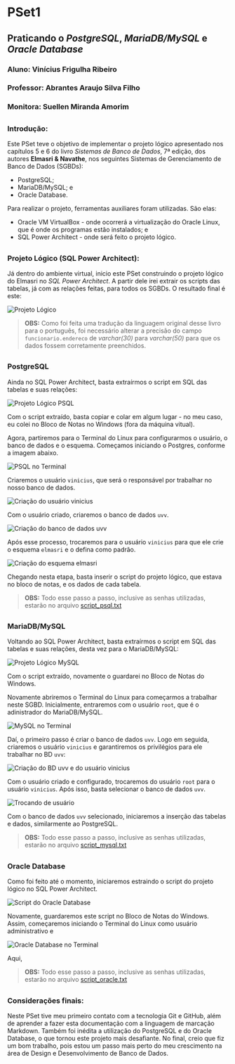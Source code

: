 # PSet1
## Praticando o *PostgreSQL*, *MariaDB/MySQL* e *Oracle Database*

### Aluno: Vinícius Frigulha Ribeiro
### Professor: Abrantes Araujo Silva Filho
### Monitora: Suellen Miranda Amorim

##

### Introdução:

Este PSet teve o objetivo de implementar o projeto lógico apresentado nos capítulos 5 e 6 do livro _Sistemas de Banco de Dados_, 7ª edição, dos autores **Elmasri & Navathe**, nos seguintes Sistemas de Gerenciamento de Banco de Dados (SGBDs):
* PostgreSQL; 
* MariaDB/MySQL; e
* Oracle Database.

Para realizar o projeto, ferramentas auxiliares foram utilizadas. São elas: 
* Oracle VM VirtualBox - onde ocorrerá a virtualização do Oracle Linux, que é onde os programas estão instalados; e
* SQL Power Architect - onde será feito o projeto lógico.

##

### Projeto Lógico (SQL Power Architect):

Já dentro do ambiente virtual, inicio este PSet construindo o projeto lógico do Elmasri no *SQL Power Architect*. A partir dele irei extrair os scripts das tabelas, já com as relações feitas, para todos os SGBDs. O resultado final é este:

![Projeto Lógico](https://github.com/vinifrigulha/uvv_bd_1_cc1m/blob/main/pset1/imagens/elmasri-sqlpa.PNG "Projeto Lógico - Elmasri")

>**OBS:** Como foi feita uma tradução da linguagem original desse livro para o português, foi necessário alterar a precisão do campo `funcionario.endereco` de *varchar(30)* para *varchar(50)* para que os dados fossem corretamente preenchidos.

##

### PostgreSQL

Ainda no SQL Power Architect, basta extraírmos o script em SQL das tabelas e suas relações:

![Projeto Lógico PSQL](https://github.com/vinifrigulha/uvv_bd_1_cc1m/blob/main/pset1/imagens/PostgreSQL/psql-sqlpa.PNG "SQL do Projeto Lógico")

Com o script extraído, basta copiar e colar em algum lugar - no meu caso, eu colei no Bloco de Notas no Windows (fora da máquina vitual).

Agora, partiremos para o Terminal do Linux para configurarmos o usuário, o banco de dados e o esquema.
Começamos iniciando o Postgres, conforme a imagem abaixo.

![PSQL no Terminal](https://github.com/vinifrigulha/uvv_bd_1_cc1m/blob/main/pset1/imagens/PostgreSQL/1-psql.PNG "PSQL no Terminal")

Criaremos o usuário `vinicius`, que será o responsável por trabalhar no nosso banco de dados.

![Criação do usuário vinicius](https://github.com/vinifrigulha/uvv_bd_1_cc1m/blob/main/pset1/imagens/PostgreSQL/2-psql.PNG "Criação do usuário vinicius")

Com o usuário criado, criaremos o banco de dados `uvv`.

![Criação do banco de dados uvv](https://github.com/vinifrigulha/uvv_bd_1_cc1m/blob/main/pset1/imagens/PostgreSQL/3-psql.PNG "Criação do Banco de Dados uvv")

Após esse processo, trocaremos para o usuário `vinicius` para que ele crie o esquema `elmasri` e o defina como padrão. 

![Criação do esquema elmasri](https://github.com/vinifrigulha/uvv_bd_1_cc1m/blob/main/pset1/imagens/PostgreSQL/4-psql.PNG "Criação do esquema elmasri")

Chegando nesta etapa, basta inserir o script do projeto lógico, que estava no bloco de notas, e os dados de cada tabela.

>**OBS:** Todo esse passo a passo, inclusive as senhas utilizadas, estarão no arquivo [script_psql.txt](https://github.com/vinifrigulha/uvv_bd_1_cc1m/blob/main/pset1/script_psql.txt)

##

### MariaDB/MySQL

Voltando ao SQL Power Architect, basta extraírmos o script em SQL das tabelas e suas relações, desta vez para o MariaDB/MySQL:

![Projeto Lógico MySQL](https://github.com/vinifrigulha/uvv_bd_1_cc1m/blob/main/pset1/imagens/MySQL/mysql-sqlpa.PNG "SQL do Projeto Lógico")

Com o script extraído, novamente o guardarei no Bloco de Notas do Windows.

Novamente abriremos o Terminal do Linux para começarmos a trabalhar neste SGBD. 
Inicialmente, entraremos com o usuário `root`, que é o adinistrador do MariaDB/MySQL.

![MySQL no Terminal](https://github.com/vinifrigulha/uvv_bd_1_cc1m/blob/main/pset1/imagens/MySQL/1-mysql.PNG "MySQL no Terminal")

Daí, o primeiro passo é criar o banco de dados `uvv`. 
Logo em seguida, criaremos o usuário `vinicius` e garantiremos os privilégios para ele trabalhar no BD `uvv`:

![Criação do BD uvv e do usuário vinicius](https://github.com/vinifrigulha/uvv_bd_1_cc1m/blob/main/pset1/imagens/MySQL/2-mysql.png "Criação do BD uvv e do usuário vinicius")

Com o usuário criado e configurado, trocaremos do usuário `root` para o usuário `vinicius`.
Após isso, basta selecionar o banco de dados `uvv`.

![Trocando de usuário](https://github.com/vinifrigulha/uvv_bd_1_cc1m/blob/main/pset1/imagens/MySQL/3-mysql.png "Trocando de usuário")

Com o banco de dados `uvv` selecionado, iniciaremos a inserção das tabelas e dados, similarmente ao PostgreSQL.

>**OBS:** Todo esse passo a passo, inclusive as senhas utilizadas, estarão no arquivo [script_mysql.txt](https://github.com/vinifrigulha/uvv_bd_1_cc1m/blob/main/pset1/script_mysql.txt)

##

### Oracle Database

Como foi feito até o momento, iniciaremos estraindo o script do projeto lógico no SQL Power Architect.

![Script do Oracle Database](https://github.com/vinifrigulha/uvv_bd_1_cc1m/blob/main/pset1/imagens/Oracle/oracle-sqlpa.PNG "Script do Oracle Database")

Novamente, guardaremos este script no Bloco de Notas do Windows.
Assim, começaremos iniciando o Terminal do Linux como usuário administrativo e 

![Oracle Database no Terminal](https://github.com/vinifrigulha/uvv_bd_1_cc1m/blob/main/pset1/imagens/Oracle/1-oracle.PNG "Oracle Database no Terminal")

Aqui,

>**OBS:** Todo esse passo a passo, inclusive as senhas utilizadas, estarão no arquivo [script_oracle.txt](https://github.com/vinifrigulha/uvv_bd_1_cc1m/blob/main/pset1/script_oracle.txt)

##

### Considerações finais: 
Neste PSet tive meu primeiro contato com a tecnologia Git e GitHub, além de aprender a fazer esta documentação com a linguagem de marcação Markdown.
Também foi inédita a utilização do PostgreSQL e do Oracle Database, o que tornou este projeto mais desafiante.
No final, creio que fiz um bom trabalho, pois estou um passo mais perto do meu crescimento na área de Design e Desenvolvimento de Banco de Dados.
